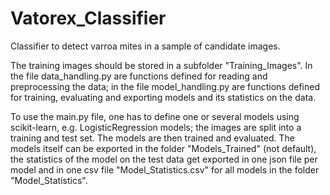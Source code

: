 # Vatorex_Classifier
Classifier to detect varroa mites in a sample of candidate images.

The training images should be stored in a subfolder "Training_Images". In the file data_handling.py are functions defined for reading and preprocessing the data; in the file model_handling.py are functions defined for training, evaluating and exporting models and its statistics on the data.

To use the main.py file, one has to define one or several models using scikit-learn, e.g. LogisticRegression models; the images are split into a training and test set. The models are then trained and evaluated. The models itself can be exported in the folder "Models_Trained" (not default), the statistics of the model on the test data get exported in one json file per model and in one csv file "Model_Statistics.csv" for all models in the folder "Model_Statistics".
